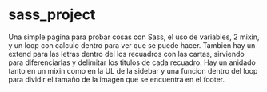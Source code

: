 # sass_project
Una simple pagina para probar cosas con Sass, el uso de variables, 2 mixin, y un loop con calculo dentro para ver que se puede hacer. Tambien hay un extend
para las letras dentro del los recuadros con las cartas, sirviendo para diferenciarlas y delimitar los titulos de cada recuadro.
Hay un anidado tanto en un mixin como en la UL de la sidebar y una funcion dentro del loop para dividir el tamaño de la imagen que se encuentra en el footer.
